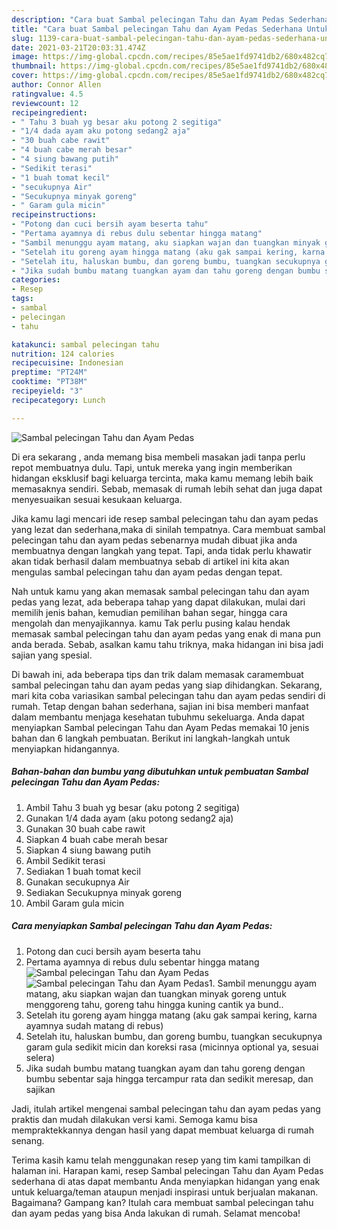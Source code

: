 ```yaml
---
description: "Cara buat Sambal pelecingan Tahu dan Ayam Pedas Sederhana Untuk Jualan"
title: "Cara buat Sambal pelecingan Tahu dan Ayam Pedas Sederhana Untuk Jualan"
slug: 1139-cara-buat-sambal-pelecingan-tahu-dan-ayam-pedas-sederhana-untuk-jualan
date: 2021-03-21T20:03:31.474Z
image: https://img-global.cpcdn.com/recipes/85e5ae1fd9741db2/680x482cq70/sambal-pelecingan-tahu-dan-ayam-pedas-foto-resep-utama.jpg
thumbnail: https://img-global.cpcdn.com/recipes/85e5ae1fd9741db2/680x482cq70/sambal-pelecingan-tahu-dan-ayam-pedas-foto-resep-utama.jpg
cover: https://img-global.cpcdn.com/recipes/85e5ae1fd9741db2/680x482cq70/sambal-pelecingan-tahu-dan-ayam-pedas-foto-resep-utama.jpg
author: Connor Allen
ratingvalue: 4.5
reviewcount: 12
recipeingredient:
- " Tahu 3 buah yg besar aku potong 2 segitiga"
- "1/4 dada ayam aku potong sedang2 aja"
- "30 buah cabe rawit"
- "4 buah cabe merah besar"
- "4 siung bawang putih"
- "Sedikit terasi"
- "1 buah tomat kecil"
- "secukupnya Air"
- "Secukupnya minyak goreng"
- " Garam gula micin"
recipeinstructions:
- "Potong dan cuci bersih ayam beserta tahu"
- "Pertama ayamnya di rebus dulu sebentar hingga matang"
- "Sambil menunggu ayam matang, aku siapkan wajan dan tuangkan minyak goreng untuk menggoreng tahu, goreng tahu hingga kuning cantik ya bund.."
- "Setelah itu goreng ayam hingga matang (aku gak sampai kering, karna ayamnya sudah matang di rebus)"
- "Setelah itu, haluskan bumbu, dan goreng bumbu, tuangkan secukupnya garam gula sedikit micin dan koreksi rasa (micinnya optional ya, sesuai selera)"
- "Jika sudah bumbu matang tuangkan ayam dan tahu goreng dengan bumbu sebentar saja hingga tercampur rata dan sedikit meresap, dan sajikan"
categories:
- Resep
tags:
- sambal
- pelecingan
- tahu

katakunci: sambal pelecingan tahu 
nutrition: 124 calories
recipecuisine: Indonesian
preptime: "PT24M"
cooktime: "PT38M"
recipeyield: "3"
recipecategory: Lunch

---
```



![Sambal pelecingan Tahu dan Ayam Pedas](https://img-global.cpcdn.com/recipes/85e5ae1fd9741db2/680x482cq70/sambal-pelecingan-tahu-dan-ayam-pedas-foto-resep-utama.jpg)

Di era  sekarang , anda memang bisa membeli masakan jadi tanpa perlu repot membuatnya dulu. Tapi, untuk mereka yang ingin memberikan hidangan eksklusif bagi keluarga tercinta, maka kamu memang lebih baik memasaknya sendiri. Sebab, memasak di rumah lebih sehat dan juga dapat menyesuaikan sesuai kesukaan keluarga.

Jika kamu lagi mencari ide resep sambal pelecingan tahu dan ayam pedas yang lezat dan sederhana,maka di sinilah tempatnya. Cara membuat sambal pelecingan tahu dan ayam pedas  sebenarnya mudah dibuat jika anda membuatnya dengan langkah yang tepat. Tapi, anda tidak perlu khawatir akan tidak berhasil dalam membuatnya 
sebab di artikel ini kita akan mengulas sambal pelecingan tahu dan ayam pedas dengan tepat.  



Nah untuk kamu yang akan memasak sambal pelecingan tahu dan ayam pedas yang lezat, ada beberapa tahap yang dapat dilakukan, mulai dari memilih jenis bahan, kemudian pemilihan bahan segar, hingga cara mengolah dan menyajikannya. kamu Tak perlu pusing kalau hendak memasak sambal pelecingan tahu dan ayam pedas yang enak di mana pun anda berada. Sebab, asalkan kamu  tahu triknya, maka hidangan ini bisa jadi sajian yang spesial.

Di bawah ini, ada beberapa tips dan trik dalam memasak caramembuat sambal pelecingan tahu dan ayam pedas yang siap dihidangkan. Sekarang, mari kita coba variasikan sambal pelecingan tahu dan ayam pedas sendiri di rumah. Tetap dengan bahan sederhana, sajian ini bisa memberi manfaat dalam membantu menjaga kesehatan tubuhmu sekeluarga. Anda dapat menyiapkan Sambal pelecingan Tahu dan Ayam Pedas memakai 10 jenis bahan dan 6 langkah pembuatan. Berikut ini langkah-langkah untuk menyiapkan hidangannya.

<!--inarticleads1-->

##### Bahan-bahan dan bumbu yang dibutuhkan untuk pembuatan Sambal pelecingan Tahu dan Ayam Pedas:

1. Ambil  Tahu 3 buah yg besar (aku potong 2 segitiga)
1. Gunakan 1/4 dada ayam (aku potong sedang2 aja)
1. Gunakan 30 buah cabe rawit
1. Siapkan 4 buah cabe merah besar
1. Siapkan 4 siung bawang putih
1. Ambil Sedikit terasi
1. Sediakan 1 buah tomat kecil
1. Gunakan secukupnya Air
1. Sediakan Secukupnya minyak goreng
1. Ambil  Garam gula micin




<!--inarticleads2-->

##### Cara menyiapkan Sambal pelecingan Tahu dan Ayam Pedas:

1. Potong dan cuci bersih ayam beserta tahu
1. Pertama ayamnya di rebus dulu sebentar hingga matang
<img src="https://img-global.cpcdn.com/steps/69b37e340b91e259/160x128cq70/sambal-pelecingan-tahu-dan-ayam-pedas-langkah-memasak-2-foto.jpg" alt="Sambal pelecingan Tahu dan Ayam Pedas"><img src="https://img-global.cpcdn.com/steps/4bd94f5c749acbe1/160x128cq70/sambal-pelecingan-tahu-dan-ayam-pedas-langkah-memasak-2-foto.jpg" alt="Sambal pelecingan Tahu dan Ayam Pedas">1. Sambil menunggu ayam matang, aku siapkan wajan dan tuangkan minyak goreng untuk menggoreng tahu, goreng tahu hingga kuning cantik ya bund..
1. Setelah itu goreng ayam hingga matang (aku gak sampai kering, karna ayamnya sudah matang di rebus)
1. Setelah itu, haluskan bumbu, dan goreng bumbu, tuangkan secukupnya garam gula sedikit micin dan koreksi rasa (micinnya optional ya, sesuai selera)
1. Jika sudah bumbu matang tuangkan ayam dan tahu goreng dengan bumbu sebentar saja hingga tercampur rata dan sedikit meresap, dan sajikan




Jadi, itulah artikel mengenai  sambal pelecingan tahu dan ayam pedas  yang praktis dan mudah dilakukan versi kami. Semoga kamu bisa mempraktekkannya dengan hasil yang dapat membuat keluarga di rumah senang. 

Terima kasih kamu telah menggunakan resep yang tim kami tampilkan di halaman ini. Harapan kami, resep  Sambal pelecingan Tahu dan Ayam Pedas sederhana di atas dapat membantu Anda menyiapkan hidangan yang enak untuk keluarga/teman ataupun menjadi inspirasi untuk berjualan makanan. Bagaimana? Gampang kan? Itulah cara membuat sambal pelecingan tahu dan ayam pedas yang bisa Anda lakukan di rumah. Selamat mencoba!

